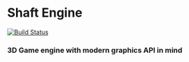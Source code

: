 # Shaft Engine

[![Build Status](https://ci.appveyor.com/api/projects/status/github/riverreal/shaftengine?branch=master&svg=true)](https://ci.appveyor.com/project/riverreal/shaftengine)

### 3D Game engine with modern graphics API in mind
